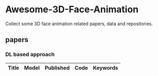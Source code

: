 # Awesome-3D-Face-Animation

Collect some 3D face animation related papers, data and repositories.

## papers

### DL based approach
| Title                  | Model                  | Published                                                    | Code                                                         | Keywords                                                     |
| ---------------------- | ---------------------- | ------------------------------------------------------------ | ------------------------------------------------------------ | ------------------------------------------------------------ |
